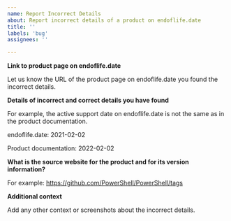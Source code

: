 ```yaml
---
name: Report Incorrect Details
about: Report incorrect details of a product on endoflife.date
title: ''
labels: 'bug'
assignees: ''

---
```


**Link to product page on endoflife.date**

Let us know the URL of the product page on endoflife.date you found the incorrect details.


**Details of incorrect and correct details you have found**

For example, the active support date on endoflife.date is not the same as in the product documentation.

endoflife.date: 2021-02-02

Product documentation: 2022-02-02


**What is the source website for the product and for its version information?**

For example: https://github.com/PowerShell/PowerShell/tags


**Additional context**

Add any other context or screenshots about the incorrect details.

